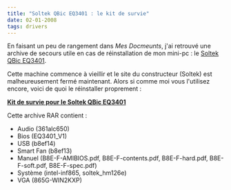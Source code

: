 ```yaml
---
title: "Soltek QBic EQ3401 : le kit de survie"
date: 02-01-2008
tags: drivers
---
```

En faisant un peu de rangement dans _Mes Docmeunts_, j'ai retrouvé une archive de secours utile en cas de réinstallation de mon mini-pc : le [Soltek QBic EQ3401](https://web.archive.org/web/20051210155610/http://www.matbe.com/articles/lire/149/soltek-qbic-eq3401m-etudie-pour-le-silence/).

Cette machine commence à vieillir et le site du constructeur (Soltek) est malheureusement fermé maintenant. Alors si comme moi vous l'utilisez encore, voici de quoi le réinstaller proprement :

[**Kit de survie pour le Soltek QBic EQ3401**](https://www.dropbox.com/s/1w53e6geyonqlii/EQ3401.rar?dl=0)

Cette archive RAR contient :
* Audio (361alc650)
* Bios (EQ3401_V1)
* USB (b8ef14)
* Smart Fan (b8ef13)
* Manuel (B8E-F-AMIBIOS.pdf, B8E-F-contents.pdf, B8E-F-hard.pdf, B8E-F-soft.pdf, B8E-F-spec.pdf)
* Système (intel-inf865, soltek_hm126e)
* VGA (865G-WIN2KXP)
